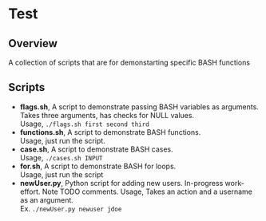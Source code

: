 # Test

## Overview
A collection of scripts that are for demonstarting specific BASH functions

## Scripts
* **flags.sh**, A script to demonstrate passing BASH variables as arguments. Takes three arguments, has checks for NULL values. <br>
  Usage, `./flags.sh first second third` <br>
* **functions.sh**, A script to demonstrate BASH functions. <br>
  Usage, just run the script. <br>
* **case.sh**, A script to demonstrate BASH cases. <br>
  Usage, `./cases.sh INPUT` <br>
* **for.sh**, A script to demonstrate BASH for loops. <br>
  Usage, just run the script
* **newUser.py**, Python script for adding new users. In-progress work-effort. Note TODO comments.
  Usage, Takes an action and a username as an argument. <br>
  Ex. `./newUser.py newuser jdoe`
